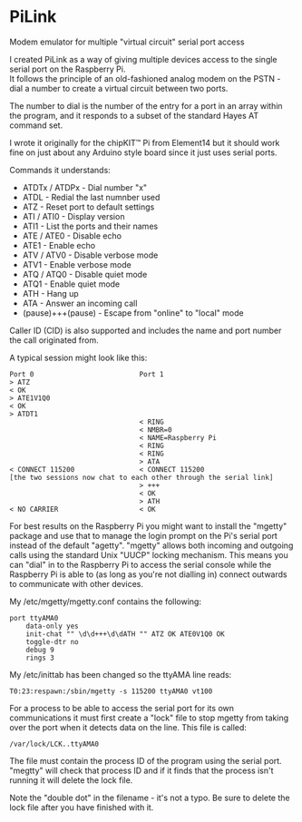 # PiLink
Modem emulator for multiple "virtual circuit" serial port access

I created PiLink as a way of giving multiple devices access to the single serial port on the Raspberry Pi.  
It follows the principle of an old-fashioned analog modem on the PSTN - dial a number to create a virtual circuit
between two ports.

The number to dial is the number of the entry for a port in an array within the program, and it responds to a subset
of the standard Hayes AT command set.

I wrote it originally for the chipKIT™ Pi from Element14 but it should work fine on just about any Arduino
style board since it just uses serial ports.

Commands it understands:

* ATDTx / ATDPx - Dial number "x"
* ATDL - Redial the last numnber used
* ATZ - Reset port to default settings
* ATI / ATI0 - Display version
* ATI1 - List the ports and their names
* ATE / ATE0 - Disable echo
* ATE1 - Enable echo
* ATV / ATV0 - Disable verbose mode
* ATV1 - Enable verbose mode
* ATQ / ATQ0 - Disable quiet mode
* ATQ1 - Enable quiet mode
* ATH - Hang up
* ATA - Answer an incoming call
* (pause)+++(pause) - Escape from "online" to "local" mode

Caller ID (CID) is also supported and includes the name and port number the call originated from.

A typical session might look like this:

    Port 0                          Port 1
    > ATZ
    < OK
    > ATE1V1Q0
    < OK
    > ATDT1
                                    < RING
                                    < NMBR=0
                                    < NAME=Raspberry Pi
                                    < RING
                                    < RING
                                    > ATA
    < CONNECT 115200                < CONNECT 115200
    [the two sessions now chat to each other through the serial link]
                                    > +++
                                    < OK
                                    > ATH
    < NO CARRIER                    < OK
    
For best results on the Raspberry Pi you might want to install the "mgetty" package and use that to manage the
login prompt on the Pi's serial port instead of the default "agetty".  "mgetty" allows both incoming and outgoing
calls using the standard Unix "UUCP" locking mechanism.  This means you can "dial" in to the Raspberry Pi to access
the serial console while the Raspberry Pi is able to (as long as you're not dialling in) connect outwards to
communicate with other devices.

My /etc/mgetty/mgetty.conf contains the following:

    port ttyAMA0
        data-only yes
        init-chat "" \d\d+++\d\dATH "" ATZ OK ATE0V1Q0 OK
        toggle-dtr no
        debug 9
        rings 3

My /etc/inittab has been changed so the ttyAMA line reads:

    T0:23:respawn:/sbin/mgetty -s 115200 ttyAMA0 vt100

For a process to be able to access the serial port for its own communications it must first create a "lock" file
to stop mgetty from taking over the port when it detects data on the line.  This file is called:

    /var/lock/LCK..ttyAMA0
    
The file must contain the process ID of the program using the serial port.  "megtty" will check that process ID and
if it finds that the process isn't running it will delete the lock file.

Note the "double dot" in the filename - it's not a typo.  Be sure to delete the lock file after you have finished with
it.
